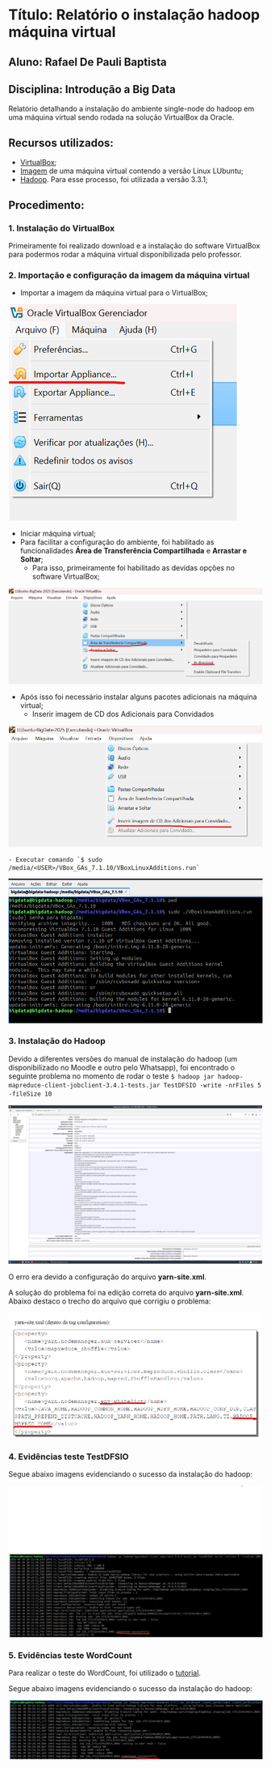# Título: Relatório o instalação hadoop máquina virtual
## Aluno: Rafael De Pauli Baptista
## Disciplina: Introdução a Big Data

Relatório detalhando a instalação do ambiente single-node do hadoop em uma máquina virtual sendo rodada na solução VirtualBox da Oracle.

## Recursos utilizados:

- [VirtualBox](https://www.virtualbox.org/wiki/Downloads);
- [Imagem](https://drive.google.com/file/d/1w-MZMjghnGf_4zJwyx-D7z6JfIKg_E47/view?usp=sharing) de uma máquina virtual contendo a versão Linux LUbuntu;
- [Hadoop](https://hadoop.apache.org/releases.html). Para esse processo, foi utilizada a versão 3.3.1;

## Procedimento:

### 1. Instalação do VirtualBox

Primeiramente foi realizado download e a instalação do software VirtualBox para podermos rodar a máquina virtual disponibilizada pelo professor.

### 2. Importação e configuração da imagem da máquina virtual

- Importar a imagem da máquina virtual para o VirtualBox;
  
![Importação da imagem](./01_importar_vm.png)

- Iniciar máquina virtual;
- Para facilitar a configuração do ambiente, foi habilitado as funcionalidades **Área de Transferência Compartilhada** e **Arrastar e Soltar**;
  - Para isso, primeiramente foi habilitado as devidas opções no software VirtualBox;

![Arrastar e Soltar](./02_habilitar_arrastar_colar.png)

  - Após isso foi necessário instalar alguns pacotes adicionais na máquina virtual;
    - Inserir imagem de CD dos Adicionais para Convidados

![Inserir CD](./03_inserir_cd_adicional.png)

    - Executar comando `$ sudo /media/<USER>/VBox_GAs_7.1.10/VBoxLinuxAdditions.run`

![Executar comando](./04_executar_comando.png)

### 3. Instalação do Hadoop

Devido a diferentes versões do manual de instalação do hadoop (um disponibilizado no Moodle e outro pelo Whatsapp), foi encontrado o seguinte problema no momento de rodar o teste `$ hadoop jar hadoop-mapreduce-client-jobclient-3.4.1-tests.jar TestDFSIO -write -nrFiles 5 -fileSize 10`

![Erro ao rodar o teste](./05_erro_hadoop.jfif)

O erro era devido a configuração do arquivo **yarn-site.xml**.

A solução do problema foi na edição correta do arquivo **yarn-site.xml**. Abaixo destaco o trecho do arquivo que corrigiu o problema:

![Correção do erro](./06_corecao_problema.png)

### 4. Evidências teste TestDFSIO

Segue abaixo imagens evidenciando o sucesso da instalação do hadoop:

![Sucesso teste TestDFSIO](./07_exemplo_rodado_sucesso.png)

### 5. Evidências teste WordCount

Para realizar o teste do WordCount, foi utilizado o [tutorial](https://blog.devgenius.io/performing-word-count-with-hadoop-a-step-by-step-guide-0a44bc2adb68).

Segue abaixo imagens evidenciando o sucesso da instalação do hadoop:

![Sucesso teste WordCount](./08_exemplo_sucesso_countword.png)